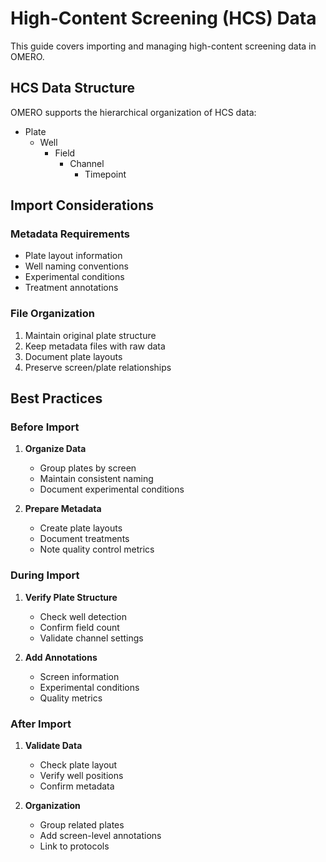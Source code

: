 # High-Content Screening (HCS) Data

This guide covers importing and managing high-content screening data in OMERO.

## HCS Data Structure

OMERO supports the hierarchical organization of HCS data:
- Plate
  - Well
    - Field
      - Channel
        - Timepoint

## Import Considerations

### Metadata Requirements
- Plate layout information
- Well naming conventions
- Experimental conditions
- Treatment annotations

### File Organization
1. Maintain original plate structure
2. Keep metadata files with raw data
3. Document plate layouts
4. Preserve screen/plate relationships

## Best Practices

### Before Import
1. **Organize Data**
   - Group plates by screen
   - Maintain consistent naming
   - Document experimental conditions

2. **Prepare Metadata**
   - Create plate layouts
   - Document treatments
   - Note quality control metrics

### During Import
1. **Verify Plate Structure**
   - Check well detection
   - Confirm field count
   - Validate channel settings

2. **Add Annotations**
   - Screen information
   - Experimental conditions
   - Quality metrics

### After Import
1. **Validate Data**
   - Check plate layout
   - Verify well positions
   - Confirm metadata

2. **Organization**
   - Group related plates
   - Add screen-level annotations
   - Link to protocols
